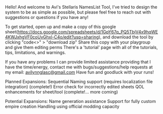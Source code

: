 Hello! And welcome to Avi's Stellaris NamesList Tool, I've tried to design the system to be as simple as possible, but please feel free to reach out with suggestions or questions if you have any!		
		
To get started, open up and make a copy of this google sheet(https://docs.google.com/spreadsheets/d/1GpY67q_PQ5TbjV4x9hqWE4KWJxhgVF0coUvGhxl-C4o/edit?usp=sharing), and download the tool by clicking "code<>" > "download zip" 
  Share this copy with your playgroup and give them editing perms
  There's a 'tutorial' page with all of the tutorials, tips, limitations, and warnings.
  
If you have any problems I can provide limited assistance providing that I have the time/energy, contact me with bugs/suggestions/help requests at my email: avilynnglasc@gmail.com
Have fun and goodluck with your runs!

Planned Expansions:
  Sequential Naming support (requires localization file integration) (complete!)
  Error check for incorrectly edited sheets
  QOL enhancements for sheet/tool (complete!... more coming)

Potential Expansions:
  Name generation assistance
  Support for fully custom empire creation
  Handling using official modding capacity
